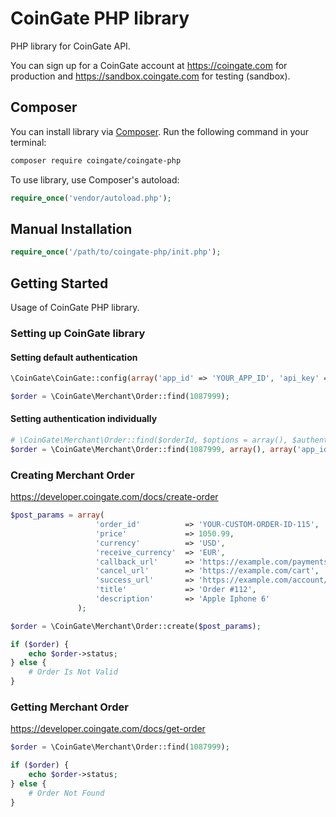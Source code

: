 # CoinGate PHP library

PHP library for CoinGate API.

You can sign up for a CoinGate account at <https://coingate.com> for production and <https://sandbox.coingate.com> for testing (sandbox).

## Composer

You can install library via [Composer](http://getcomposer.org/). Run the following command in your terminal:

```bash
composer require coingate/coingate-php
```

To use library, use Composer's autoload:

```php
require_once('vendor/autoload.php');
```

## Manual Installation

```php
require_once('/path/to/coingate-php/init.php');
```

## Getting Started

Usage of CoinGate PHP library.

### Setting up CoinGate library

#### Setting default authentication

```php
\CoinGate\CoinGate::config(array('app_id' => 'YOUR_APP_ID', 'api_key' => 'YOUR_API_KEY', 'api_secret' => 'YOUR_API_SECRET'));

$order = \CoinGate\Merchant\Order::find(1087999);
```

#### Setting authentication individually

```php
# \CoinGate\Merchant\Order::find($orderId, $options = array(), $authentication = array())
$order = \CoinGate\Merchant\Order::find(1087999, array(), array('app_id' => 'YOUR_APP_ID', 'api_key' => 'YOUR_API_KEY', 'api_secret' => 'YOUR_API_SECRET'));
```

### Creating Merchant Order

https://developer.coingate.com/docs/create-order

```php
$post_params = array(
                   'order_id'          => 'YOUR-CUSTOM-ORDER-ID-115',
                   'price'             => 1050.99,
                   'currency'          => 'USD',
                   'receive_currency'  => 'EUR',
                   'callback_url'      => 'https://example.com/payments/callback?token=6tCENGUYI62ojkuzDPX7Jg',
                   'cancel_url'        => 'https://example.com/cart',
                   'success_url'       => 'https://example.com/account/orders',
                   'title'             => 'Order #112',
                   'description'       => 'Apple Iphone 6'
               );

$order = \CoinGate\Merchant\Order::create($post_params);

if ($order) {
    echo $order->status;
} else {
    # Order Is Not Valid
}
```

### Getting Merchant Order

https://developer.coingate.com/docs/get-order

```php
$order = \CoinGate\Merchant\Order::find(1087999);

if ($order) {
    echo $order->status;
} else {
    # Order Not Found
}
```

